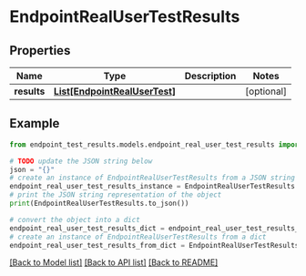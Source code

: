 # EndpointRealUserTestResults


## Properties

Name | Type | Description | Notes
------------ | ------------- | ------------- | -------------
**results** | [**List[EndpointRealUserTest]**](EndpointRealUserTest.md) |  | [optional] 

## Example

```python
from endpoint_test_results.models.endpoint_real_user_test_results import EndpointRealUserTestResults

# TODO update the JSON string below
json = "{}"
# create an instance of EndpointRealUserTestResults from a JSON string
endpoint_real_user_test_results_instance = EndpointRealUserTestResults.from_json(json)
# print the JSON string representation of the object
print(EndpointRealUserTestResults.to_json())

# convert the object into a dict
endpoint_real_user_test_results_dict = endpoint_real_user_test_results_instance.to_dict()
# create an instance of EndpointRealUserTestResults from a dict
endpoint_real_user_test_results_from_dict = EndpointRealUserTestResults.from_dict(endpoint_real_user_test_results_dict)
```
[[Back to Model list]](../README.md#documentation-for-models) [[Back to API list]](../README.md#documentation-for-api-endpoints) [[Back to README]](../README.md)


